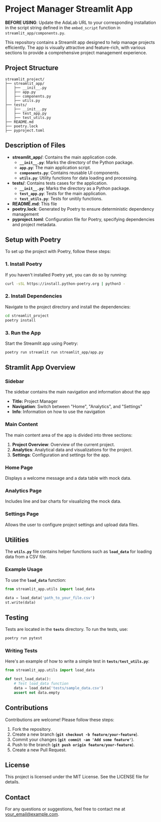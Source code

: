# Project Manager Streamlit App

**BEFORE USING**: Update the AdaLab URL to your corresponding installation in the script string defined in the `embed_script` function in `streamlit_app/components.py`.

This repository contains a Streamlit app designed to help manage projects efficiently. The app is visually attractive and feature-rich, with various sections to provide a comprehensive project management experience.

## Project Structure

```plaintext
streamlit_project/
├── streamlit_app/
│   ├── __init__.py
│   ├── app.py
│   ├── components.py
│   ├── utils.py
├── tests/
│   ├── __init__.py
│   ├── test_app.py
│   ├── test_utils.py
├── README.md
├── poetry.lock
├── pyproject.toml
```

## Description of Files
* **streamlit_app/**: Contains the main application code.
    * **`__init__.py`**: Marks the directory of the Python package.
    * **`app.py`**: The main application script.
    * **`components.py`**: Contains reusable UI components.
    * **`utils.py`**: Utility functions for data loading and processing.
* **tests/**: Contains tests cases for the application.
    * **`__init__.py`**: Marks the directory as a Python package.
    * **`test_app.py`**: Tests for the main application.
    * **`test_utils.py`**: Tests for unitily functions.
* **README.md**: This file
* **poetry.lock**: Generated by Poetry to ensure deterministic dependency management
* **pyproject.toml**: Configuration file for Poetry, specifying dependencies and project metadata.

## Setup with Poetry
To set up the project with Poetry, follow these steps:

### 1. Install Poetry
If you haven't installed Poetry yet, you can do so by running:
```sh
curl -sSL https://install.python-poetry.org | python3 -
```

### 2. Install Dependencies
Navigate to the project directory and install the dependencies:
```sh
cd streamlit_project
poetry install
```

### 3. Run the App
Start the Streamlit app using Poetry:
```sh
poetry run streamlit run streamlit_app/app.py
```

## Stramlit App Overview

### Sidebar
The sidebar contains the main navigation and information about the app
* **Title:** Project Manager
* **Navigation**: Switch between "Home", "Analytics", and "Settings"
* **Info**: Information on how to use the navigation

### Main Content
The main content area of the app is divided into three sections:
1. **Project Overview**: Overview of the current project.
2. **Analytics**: Analytical data and visualizations for the project.
3. **Settings**: Configuration and settings for the app.

### Home Page

Displays a welcome message and a data table with mock data.

### Analytics Page

Includes line and bar charts for visualizing the mock data.

### Settings Page

Allows the user to configure project settings and upload data files.

## Utilities 

The **`utils.py`** file contains helper functions such as **`load_data`** for loading data from a CSV file.

### Example Usage
To use the **`load_data`** function:
```python
from streamlit_app.utils import load_data

data = load_data('path_to_your_file.csv')
st.write(data)
```

## Testing
Tests are located in the **`tests`** directory. To run the tests, use:
```sh
poetry run pytest
```

### Writing Tests
Here's an example of how to write a simple test in **`tests/test_utils.py`**:
```python
from streamlit_app.utils import load_data

def test_load_data():
    # Test load_data function
    data = load_data('tests/sample_data.csv')
    assert not data.empty
```

## Contributions
Contributions are welcome! Please follow these steps:

1. Fork the repository.
2. Create a new branch (**`git checkout -b feature/your-feature`**).
3. Commit your changes (**`git commit -am 'Add some feature'`**).
4. Push to the branch (**`git push origin feature/your-feature`**).
5. Create a new Pull Request.

## License
This project is licensed under the MIT License. See the LICENSE file for details.

## Contact
For any questions or suggestions, feel free to contact me at your_email@example.com.

